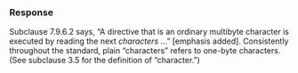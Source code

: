 ### Response

Subclause 7.9.6.2 says, “A directive that is an ordinary multibyte character is
executed by reading the next *characters* ...” \[emphasis added]. Consistently
throughout the standard, plain “characters” refers to one-byte characters. (See
subclause 3.5 for the definition of “character.”)
